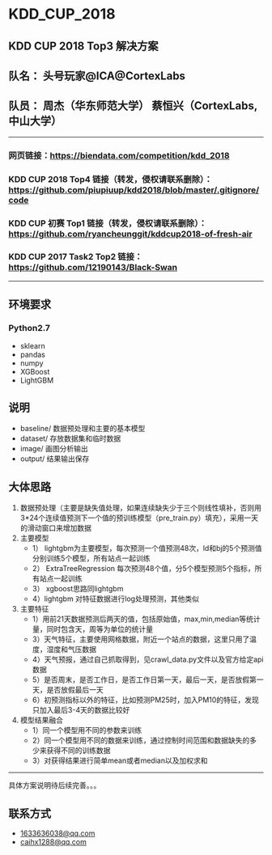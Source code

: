 # KDD_CUP_2018
KDD CUP 2018 Top3 解决方案
---
## 队名： 头号玩家@ICA@CortexLabs
## 队员： 周杰（华东师范大学）  蔡恒兴（CortexLabs,中山大学）

---
### 网页链接：https://biendata.com/competition/kdd_2018
### KDD CUP 2018 Top4 链接（转发，侵权请联系删除）： https://github.com/piupiuup/kdd2018/blob/master/.gitignore/code
### KDD CUP 初赛 Top1 链接（转发，侵权请联系删除）：https://github.com/ryancheunggit/kddcup2018-of-fresh-air
### KDD CUP 2017 Task2 Top2 链接：https://github.com/12190143/Black-Swan
----
## 环境要求
### Python2.7
- sklearn
- pandas
- numpy
- XGBoost
- LightGBM

## 说明
- baseline/  数据预处理和主要的基本模型
- dataset/  存放数据集和临时数据
- image/  画图分析输出
- output/ 结果输出保存

## 大体思路
1. 数据预处理（主要是缺失值处理，如果连续缺失少于三个则线性填补，否则用3*24个连续值预测下一个值的预训练模型（pre_train.py）填充），采用一天的滑动窗口来增加数据
2. 主要模型
   - 1） lightgbm为主要模型，每次预测一个值预测48次，ld和bj的5个预测值分别训练5个模型，所有站点一起训练
   - 2） ExtraTreeRegression 每次预测48个值，分5个模型预测5个指标，所有站点一起训练
   - 3） xgboost思路同lightgbm
   - 4）lightgbm 对特征数据进行log处理预测，其他类似
3. 主要特征
   - 1）用前21天数据预测后两天的值，包括原始值，max,min,median等统计量，同时包含天，周等为单位的统计量
   - 3）天气特征，主要使用网格数据，附近一个站点的数据，这里只用了温度，湿度和气压数据
   - 4）天气预报，通过自己抓取得到，见crawl_data.py文件以及官方给定api数据
   - 5）是否周末，是否工作日，是否工作日第一天，最后一天，是否放假第一天，是否放假最后一天
   - 6）初预测指标以外的特征，比如预测PM25时，加入PM10的特征，发现只加入最后3-4天的数据比较好
4. 模型结果融合
   - 1）同一个模型用不同的参数来训练
   - 2）同一个模型用不同的数据来训练，通过控制时间范围和数据缺失的多少来获得不同的训练数据
   - 3）对获得结果进行简单mean或者median以及加权求和
   

---
具体方案说明待后续完善。。。


## 联系方式
- 1633636038@qq.com
- caihx1288@qq.com
